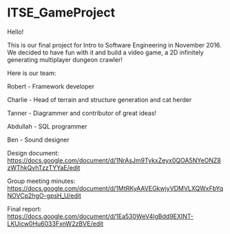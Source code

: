 # ITSE_GameProject

Hello!

This is our final project for Intro to Software Engineering in November 2016.
We decided to have fun with it and build a video game, a 2D infinitely generating multiplayer dungeon crawler!

Here is our team:

Robert - Framework developer

Charlie - Head of terrain and structure generation and cat herder

Tanner - Diagrammer and contributor of great ideas!

Abdullah - SQL programmer

Ben - Sound designer

Design document: https://docs.google.com/document/d/1NrAsJm9TykxZeyx0QOA5NYeONZ8zWThkQvhTzzTYYaE/edit

Group meeting minutes: https://docs.google.com/document/d/1MtRKyAAVEGkwjyVDMVLXQWxFbYqNOVCp2hgO-gpsH_U/edit

Final report: https://docs.google.com/document/d/1Ea530WeV4lgBdd9EXINT-LKUicw0Hu6033FxnW2zBVE/edit
